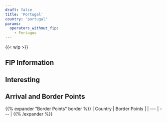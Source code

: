 ```yaml
---
draft: false
title: 'Portugal'
country: 'portugal'
params:
  operators_without_fip:
    - Fertagus
---
```


<!-- Remove the WIP snippet if the page is complete -->
{{< wip >}}

## FIP Information

<!--
    A short summary text that should answer the following questions in this order:
    - Which FIP tickets (FIP 50/FIP Coupon tickets) are recognized in the country and by which railway operator?
    - What are the special features of using FIP with the respective railway operator? (Add link to the railway operator)
    - Which railway operators do not recognize FIP tickets and how can you identify these operators in the connection information?
-->

## Interesting

<!--
    A short section about the general train situation in the country. The following topics can be covered, for example:
    - State of the railway network
    - Important connections
    - Quality and condition of the trains
    - Punctuality
    - Frequency
    - Special trains/routes/lines
    - Beautiful train stations
-->

## Arrival and Border Points

<!--
Only border points at the national border with other countries. These should be listed as country (railway operator) and their border points.
-->

{{% expander "Border Points" border %}}
| Country | Border Points |
| --- | --- |
{{% /expander %}}

### <Country Name>

<!--
  Which routes can be used from the respective country?
  What tips & recommendations are there for entry from the country
-->
